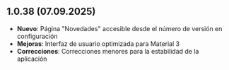 ## 1.0.38 (07.09.2025)

- **Nuevo**: Página "Novedades" accesible desde el número de versión en configuración
- **Mejoras**: Interfaz de usuario optimizada para Material 3
- **Correcciones**: Correcciones menores para la estabilidad de la aplicación